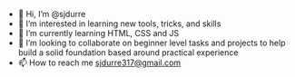 - 👋 Hi, I’m @sjdurre
- 👀 I’m interested in learning new tools, tricks, and skills
- 🌱 I’m currently learning HTML, CSS and JS
- 💞️ I’m looking to collaborate on beginner level tasks and projects to help build a solid foundation based around practical experience
- 📫 How to reach me sjdurre317@gmail.com

<!---
sjdurre/sjdurre is a ✨ special ✨ repository because its `README.md` (this file) appears on your GitHub profile.
You can click the Preview link to take a look at your changes.
--->
